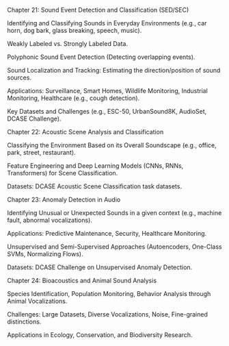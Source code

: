 Chapter 21: Sound Event Detection and Classification (SED/SEC)

Identifying and Classifying Sounds in Everyday Environments (e.g., car horn, dog bark, glass breaking, speech, music).

Weakly Labeled vs. Strongly Labeled Data.

Polyphonic Sound Event Detection (Detecting overlapping events).

Sound Localization and Tracking: Estimating the direction/position of sound sources.

Applications: Surveillance, Smart Homes, Wildlife Monitoring, Industrial Monitoring, Healthcare (e.g., cough detection).

Key Datasets and Challenges (e.g., ESC-50, UrbanSound8K, AudioSet, DCASE Challenge).

Chapter 22: Acoustic Scene Analysis and Classification

Classifying the Environment Based on its Overall Soundscape (e.g., office, park, street, restaurant).

Feature Engineering and Deep Learning Models (CNNs, RNNs, Transformers) for Scene Classification.

Datasets: DCASE Acoustic Scene Classification task datasets.

Chapter 23: Anomaly Detection in Audio

Identifying Unusual or Unexpected Sounds in a given context (e.g., machine fault, abnormal vocalizations).

Applications: Predictive Maintenance, Security, Healthcare Monitoring.

Unsupervised and Semi-Supervised Approaches (Autoencoders, One-Class SVMs, Normalizing Flows).

Datasets: DCASE Challenge on Unsupervised Anomaly Detection.

Chapter 24: Bioacoustics and Animal Sound Analysis

Species Identification, Population Monitoring, Behavior Analysis through Animal Vocalizations.

Challenges: Large Datasets, Diverse Vocalizations, Noise, Fine-grained distinctions.

Applications in Ecology, Conservation, and Biodiversity Research.
